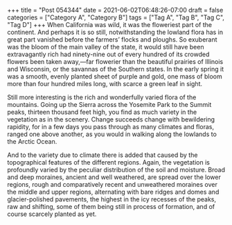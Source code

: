 +++
title = "Post 054344"
date = 2021-06-02T06:48:26-07:00
draft = false
categories = ["Category A", "Category B"]
tags = ["Tag A", "Tag B", "Tag C", "Tag D"]
+++
When California was wild, it was the floweriest part of the continent. And perhaps it is so still, notwithstanding the lowland flora has in great part vanished before the farmers’ flocks and ploughs. So exuberant was the bloom of the main valley of the state, it would still have been extravagantly rich had ninety-nine out of every hundred of its crowded flowers been taken away,—far flowerier than the beautiful prairies of Illinois and Wisconsin, or the savannas of the Southern states. In the early spring it was a smooth, evenly planted sheet of purple and gold, one mass of bloom more than four hundred miles long, with scarce a green leaf in sight.

Still more interesting is the rich and wonderfully varied flora of the mountains. Going up the Sierra across the Yosemite Park to the Summit peaks, thirteen thousand feet high, you find as much variety in the vegetation as in the scenery. Change succeeds change with bewildering rapidity, for in a few days you pass through as many climates and floras, ranged one above another, as you would in walking along the lowlands to the Arctic Ocean.

And to the variety due to climate there is added that caused by the topographical features of the different regions. Again, the vegetation is profoundly varied by the peculiar distribution of the soil and moisture. Broad and deep moraines, ancient and well weathered, are spread over the lower regions, rough and comparatively recent and unweathered moraines over the middle and upper regions, alternating with bare ridges and domes and glacier-polished pavements, the highest in the icy recesses of the peaks, raw and shifting, some of them being still in process of formation, and of course scarcely planted as yet.
